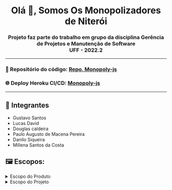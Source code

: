 <h1 align="center">Olá 👋, Somos Os Monopolizadores de Niterói</h1>
<h3 align="center">Projeto faz parte do trabalho em grupo da disciplina Gerência de Projetos e Manutenção de Software<br>UFF - 2022.2</h3><hr>

### :ticket: Repositório do código: [Repo. Monopoly-js](https://github.com/Monopoly-UFF/Monopoly-js)<br>
### :globe_with_meridians: Deploy Heroku CI/CD: [Monopoly-js](https://monopoly-js.herokuapp.com/)
<hr>

## :busts_in_silhouette: Integrantes
- Gustavo Santos
- Lucas David
- Douglas caldeira 
- Paulo Augusto de Macena Pereira
- Danilo Siqueira 
- Millena Santos da Costa


## :framed_picture: Escopos:
<details>
  <summary>Escopo do Produto</summary>

### Objetivo do Jogo:
Se tornar o jogador mais rico através da compra, aluguel e venda de propriedades

### Dinheiro:
Cada jogador deverá receber uma quantia em R$ que deverá ser entre 1.000 até 3.000 R$.

### Cartas bau da comunidade e da sorte:
O jogo deverá possuir 32 cartas divididas igualmente entre bau da comunidade e da sorte. Uma carta deverá ser tirada por um jogador que cair em um espaço que ordenará está ação. Cartas podem fazer o jogador ganhar ou perder dinheiro, ou movê-lo para outro espaço.

### Cadeia
O jogador ao ir para cadeia ficará fora do jogo até que esteja livre. Não recebe aluguel, nem compra propriedade ou faz negócios. É possível ir para cadeia jogando números iguais 3 vezes seguidas nos dois dados, tirando carta de sorte ou bau da comunidade, caindo no espaço de ir para cadeia.<br> Para sair da cadeia o jogador poderá pagar fiança ou usar uma carta que o livra da prisão.

### O jogo:
<p align="justify">
O jogo Monopoly, uma variação do famoso jogo de  tabuleiro Banco Imobiliário, tem como panorâma geral negociações sobre imóveis, sejam eles terrenos, casas, entre outros.
O Jogo poderá ser iniciado a partir de  2 (dois) até 6 (seis) jogadores, sendo eles jogadores humanos ou IA (Função bot a ser desenvolvida).
<br>
Após definido a quantidade de jogadores e seus nomes, o jogo deverá jogar um dado desta forma definindo a ordem de quem jogará primeiro, este processo se dará para cada um dos jogadores.
<br>
O Jogo inicia seguindo a ordem sorteada anteriormente, cada jogador possui um turno, onde ele jogará 2 dados assim definindo a quantidade de casas que irá andar, caso ambos dados caiam no mesmo número (ex: 1 e 1) o devido jogador deverá jogar mais um turno após encerrar o atual, sendo assim jogando os dados novamente.
<br>
Ao andar pelo tabuleiro o jogador deverá observar a descrição do espaço onde caiu.
O jogo possúi vários tipos diferentes de espaços. A maioria é de propriedades que o jogador poderá comprar ou pelas quais precisa pagar aluguel seja ao banco ou a outros jogadores, mas alguns exigem que você compre uma carta, receba dinheiro ou vá para a prisão.
Ao cair em um espaço com cores definidas, uma ferrovia ou alguma compania de serviço público (Água e Luz), o jogador poderá comprar a propriedade pelo valor mostrado no tabuleiro.
Ao comprar uma propriedade o jogador receberá uma espécie de escritura referente aquela propriedade.<br>
Ao cair em um espaço de propriedade e o jogador não quiser comprá-la, deverá pagar uma taxa de 10% do valor da propriedade e o jogo continua.
<br>
No jogo caso um jogador caia em um espaço onde exista uma propriedade já comprada por outro jogador, o mesmo deverá pagar uma taxa de aluguél (o valor a ser pago de aluguel está definido na escritura em posse do jogador que comprou a propriedade).
O jogador que comprar todas as propriedades da mesma cor, obterá um "monopólio" sendo este um dos principais objetivos do jogo, alugueis para propriedades que formam um monopólio passam a valer o dobro do valor.
Apartir do momento que existir um monopólio, o jogador poderá construir casas em qualquer propriedade comprada, cobrando assim um alugel maior.
Ao passo que o jogador ficar sem dinheiro para pagar alugueis, o mesmo poderá hipotecar suas propriedades, nesse processo a propriedade é emprestada ao banco e o mesmo lhe dará um valor, para reaver a propriedade o jogador deverá pagar uma taxa de 10% como juros.
Ao dever mais do que o valor de todos seus bens o jogador será declarado falido e será removido do jogo.<br>Sendo assim o ultimo jogador que sobrar, ganha o jogo.
</p>
</details>

<details>
  <summary>Escopo do Projeto</summary>
<p align="justify">

</p>
</details>
